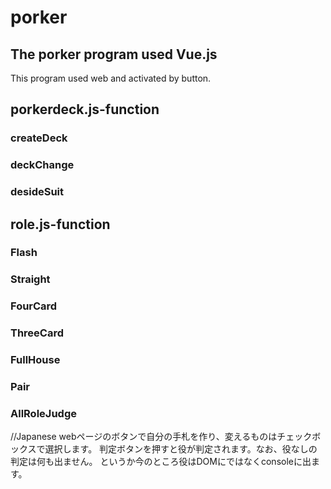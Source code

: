 # porker
## The porker program used Vue.js
This program used web and activated by button.

## porkerdeck.js-function
### createDeck
### deckChange
### desideSuit

## role.js-function
### Flash
### Straight
### FourCard
### ThreeCard
### FullHouse
### Pair
### AllRoleJudge

//Japanese
webページのボタンで自分の手札を作り、変えるものはチェックボックスで選択します。
判定ボタンを押すと役が判定されます。なお、役なしの判定は何も出ません。
というか今のところ役はDOMにではなくconsoleに出ます。
